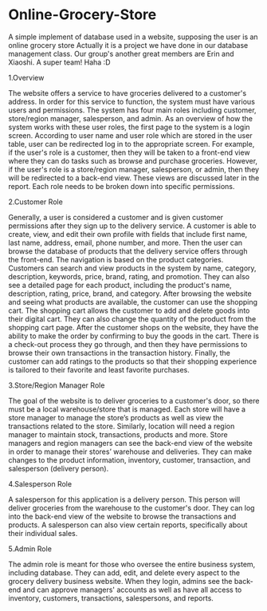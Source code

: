 # Online-Grocery-Store
A simple implement of database used in a website, supposing the user is an online grocery store
Actually it is a project we have done in our database management class.
Our group's another great members are Erin and Xiaoshi. A super team! Haha :D

1.Overview

The website offers a service to have groceries delivered to a customer's address. In order for this service to function, the system must have various users and permissions. The system has four main roles including customer, store/region manager, salesperson, and admin. As an overview of how the system works with these user roles, the first page to the system is a login screen. According to user name and user role which are stored in the user table, user can be redirected log in to the appropriate screen. For example, if the user's role is a customer, then they will be taken to a front-end view where they can do tasks such as browse and purchase groceries. However, if the user's role is a store/region manager, salesperson, or admin, then they will be redirected to a back-end view. These views are discussed later in the report. Each role needs to be broken down into specific permissions.

2.Customer Role

Generally, a user is considered a customer and is given customer permissions after they sign up to the delivery service. A customer is able to create, view, and edit their own profile with fields that include first name, last name, address, email, phone number, and more. Then the user can browse the database of products that the delivery service offers through the front-end. The navigation is based on the product categories. Customers can search and view products in the system by name, category, description, keywords, price, brand, rating, and promotion. They can also see a detailed page for each product, including the product's name, description, rating, price, brand, and category.
After browsing the website and seeing what products are available, the customer can use the shopping cart. The shopping cart allows the customer to add and delete goods into their digital cart. They can also change the quantity of the product from the shopping cart page. After the customer shops on the website, they have the ability to make the order by confirming to buy the goods in the cart. There is a check-out process they go through, and then they have permissions to browse their own transactions in the transaction history. Finally, the customer can add ratings to the products so that their shopping experience is tailored to their favorite and least favorite purchases.

3.Store/Region Manager Role

The goal of the website is to deliver groceries to a customer's door, so there must be a local warehouse/store that is managed. Each store will have a store manager to manage the store’s products as well as view the transactions related to the store. Similarly, location will need a region manager to maintain stock, transactions, products and more. Store managers and region managers can see the back-end view of the website in order to manage their stores’ warehouse and deliveries. They can make changes to the product information, inventory, customer, transaction, and salesperson (delivery person). 

4.Salesperson Role

A salesperson for this application is a delivery person. This person will deliver groceries from the warehouse to the customer's door. They can log into the back-end view of the website to browse the transactions and products. A salesperson can also view certain reports, specifically about their individual sales.

5.Admin Role

The admin role is meant for those who oversee the entire business system, including database. They can add, edit, and delete every aspect to the grocery delivery business website. When they login, admins see the back-end and can approve managers' accounts as well as have all access to inventory, customers, transactions, salespersons, and reports.
